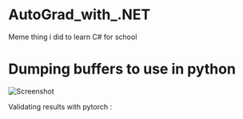 # AutoGrad_with_.NET
Meme thing i did to learn C# for school

# Dumping buffers to use in python
![Screenshot](SeeSharp.png)

Validating results with pytorch :

